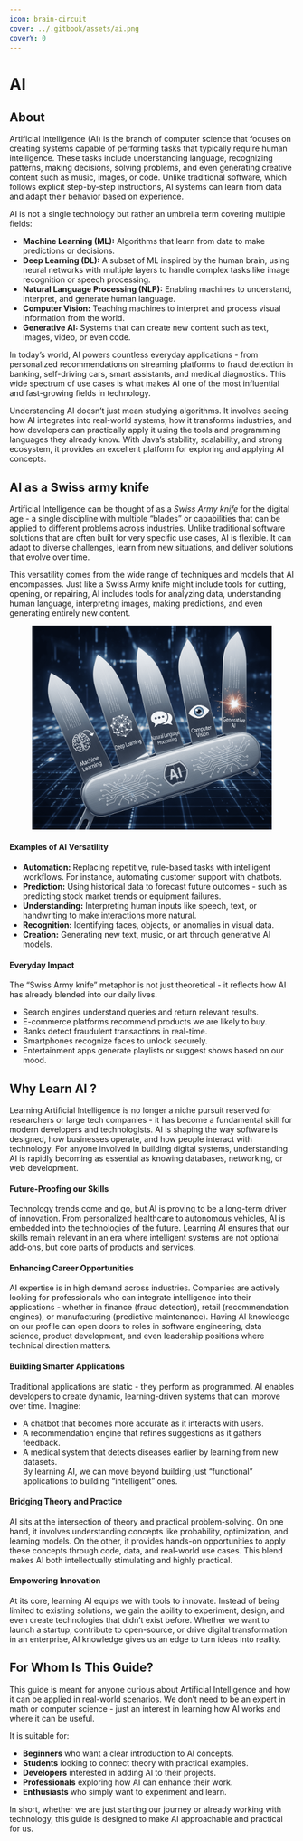 ```yaml
---
icon: brain-circuit
cover: ../.gitbook/assets/ai.png
coverY: 0
---
```


# AI

## About

Artificial Intelligence (AI) is the branch of computer science that focuses on creating systems capable of performing tasks that typically require human intelligence. These tasks include understanding language, recognizing patterns, making decisions, solving problems, and even generating creative content such as music, images, or code. Unlike traditional software, which follows explicit step-by-step instructions, AI systems can learn from data and adapt their behavior based on experience.

AI is not a single technology but rather an umbrella term covering multiple fields:

* **Machine Learning (ML):** Algorithms that learn from data to make predictions or decisions.
* **Deep Learning (DL):** A subset of ML inspired by the human brain, using neural networks with multiple layers to handle complex tasks like image recognition or speech processing.
* **Natural Language Processing (NLP):** Enabling machines to understand, interpret, and generate human language.
* **Computer Vision:** Teaching machines to interpret and process visual information from the world.
* **Generative AI:** Systems that can create new content such as text, images, video, or even code.

In today’s world, AI powers countless everyday applications - from personalized recommendations on streaming platforms to fraud detection in banking, self-driving cars, smart assistants, and medical diagnostics. This wide spectrum of use cases is what makes AI one of the most influential and fast-growing fields in technology.

Understanding AI doesn’t just mean studying algorithms. It involves seeing how AI integrates into real-world systems, how it transforms industries, and how developers can practically apply it using the tools and programming languages they already know. With Java’s stability, scalability, and strong ecosystem, it provides an excellent platform for exploring and applying AI concepts.

## AI as a Swiss army knife

Artificial Intelligence can be thought of as a _Swiss Army knife_ for the digital age - a single discipline with multiple “blades” or capabilities that can be applied to different problems across industries. Unlike traditional software solutions that are often built for very specific use cases, AI is flexible. It can adapt to diverse challenges, learn from new situations, and deliver solutions that evolve over time.

This versatility comes from the wide range of techniques and models that AI encompasses. Just like a Swiss Army knife might include tools for cutting, opening, or repairing, AI includes tools for analyzing data, understanding human language, interpreting images, making predictions, and even generating entirely new content.

<figure><img src="../.gitbook/assets/ai (1).png" alt="" width="563"><figcaption></figcaption></figure>

#### **Examples of AI Versatility**

* **Automation:** Replacing repetitive, rule-based tasks with intelligent workflows. For instance, automating customer support with chatbots.
* **Prediction:** Using historical data to forecast future outcomes - such as predicting stock market trends or equipment failures.
* **Understanding:** Interpreting human inputs like speech, text, or handwriting to make interactions more natural.
* **Recognition:** Identifying faces, objects, or anomalies in visual data.
* **Creation:** Generating new text, music, or art through generative AI models.

#### **Everyday Impact**

The “Swiss Army knife” metaphor is not just theoretical - it reflects how AI has already blended into our daily lives.

* Search engines understand queries and return relevant results.
* E-commerce platforms recommend products we are likely to buy.
* Banks detect fraudulent transactions in real-time.
* Smartphones recognize faces to unlock securely.
* Entertainment apps generate playlists or suggest shows based on our mood.

## Why Learn AI ?

Learning Artificial Intelligence is no longer a niche pursuit reserved for researchers or large tech companies - it has become a fundamental skill for modern developers and technologists. AI is shaping the way software is designed, how businesses operate, and how people interact with technology. For anyone involved in building digital systems, understanding AI is rapidly becoming as essential as knowing databases, networking, or web development.

#### **Future-Proofing our Skills**

Technology trends come and go, but AI is proving to be a long-term driver of innovation. From personalized healthcare to autonomous vehicles, AI is embedded into the technologies of the future. Learning AI ensures that our skills remain relevant in an era where intelligent systems are not optional add-ons, but core parts of products and services.

#### **Enhancing Career Opportunities**

AI expertise is in high demand across industries. Companies are actively looking for professionals who can integrate intelligence into their applications - whether in finance (fraud detection), retail (recommendation engines), or manufacturing (predictive maintenance). Having AI knowledge on our profile can open doors to roles in software engineering, data science, product development, and even leadership positions where technical direction matters.

#### **Building Smarter Applications**

Traditional applications are static - they perform as programmed. AI enables developers to create dynamic, learning-driven systems that can improve over time. Imagine:

* A chatbot that becomes more accurate as it interacts with users.
* A recommendation engine that refines suggestions as it gathers feedback.
* A medical system that detects diseases earlier by learning from new datasets.\
  By learning AI, we can move beyond building just “functional” applications to building “intelligent” ones.

#### **Bridging Theory and Practice**

AI sits at the intersection of theory and practical problem-solving. On one hand, it involves understanding concepts like probability, optimization, and learning models. On the other, it provides hands-on opportunities to apply these concepts through code, data, and real-world use cases. This blend makes AI both intellectually stimulating and highly practical.

#### **Empowering Innovation**

At its core, learning AI equips we with tools to innovate. Instead of being limited to existing solutions, we gain the ability to experiment, design, and even create technologies that didn’t exist before. Whether we want to launch a startup, contribute to open-source, or drive digital transformation in an enterprise, AI knowledge gives us an edge to turn ideas into reality.

## For Whom Is This Guide?

This guide is meant for anyone curious about Artificial Intelligence and how it can be applied in real-world scenarios. We don’t need to be an expert in math or computer science - just an interest in learning how AI works and where it can be useful.

It is suitable for:

* **Beginners** who want a clear introduction to AI concepts.
* **Students** looking to connect theory with practical examples.
* **Developers** interested in adding AI to their projects.
* **Professionals** exploring how AI can enhance their work.
* **Enthusiasts** who simply want to experiment and learn.

In short, whether we are just starting our journey or already working with technology, this guide is designed to make AI approachable and practical for us.

